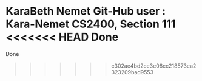 KaraBeth Nemet
Git-Hub user : Kara-Nemet
CS2400, Section 111
<<<<<<< HEAD
Done 
=======
Done
>>>>>>> c302ae4bd2ce3e08cc218573ea2323209bad9553
